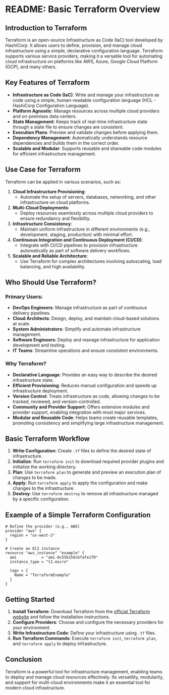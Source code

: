 # README: Basic Terraform Overview

## Introduction to Terraform

Terraform is an open-source Infrastructure as Code (IaC) tool developed by HashiCorp. It allows users to define, provision, and manage cloud infrastructure using a simple, declarative configuration language. Terraform supports various service providers, making it a versatile tool for automating cloud infrastructure on platforms like AWS, Azure, Google Cloud Platform (GCP), and many others.

## Key Features of Terraform

- **Infrastructure as Code (IaC)**: Write and manage your infrastructure as code using a simple, human-readable configuration language (HCL - HashiCorp Configuration Language).
- **Platform Agnostic**: Manage resources across multiple cloud providers and on-premises data centers.
- **State Management**: Keeps track of real-time infrastructure state through a state file to ensure changes are consistent.
- **Execution Plans**: Preview and validate changes before applying them.
- **Dependency Management**: Automatically understands resource dependencies and builds them in the correct order.
- **Scalable and Modular**: Supports reusable and shareable code modules for efficient infrastructure management.

## Use Case for Terraform

Terraform can be applied in various scenarios, such as:

1. **Cloud Infrastructure Provisioning**:
   - Automate the setup of servers, databases, networking, and other infrastructure on cloud platforms.
2. **Multi-Cloud Deployments**:
   - Deploy resources seamlessly across multiple cloud providers to ensure redundancy and flexibility.
3. **Infrastructure Consistency**:
   - Maintain uniform infrastructure in different environments (e.g., development, staging, production) with minimal effort.
4. **Continuous Integration and Continuous Deployment (CI/CD)**:
   - Integrate with CI/CD pipelines to provision infrastructure automatically as part of software delivery workflows.
5. **Scalable and Reliable Architecture**:
   - Use Terraform for complex architectures involving autoscaling, load balancing, and high availability.

## Who Should Use Terraform?

### Primary Users:
- **DevOps Engineers**: Manage infrastructure as part of continuous delivery pipelines.
- **Cloud Architects**: Design, deploy, and maintain cloud-based solutions at scale.
- **System Administrators**: Simplify and automate infrastructure management.
- **Software Engineers**: Deploy and manage infrastructure for application development and testing.
- **IT Teams**: Streamline operations and ensure consistent environments.

### Why Terraform?

- **Declarative Language**: Provides an easy way to describe the desired infrastructure state.
- **Efficient Provisioning**: Reduces manual configuration and speeds up infrastructure deployment.
- **Version Control**: Treats infrastructure as code, allowing changes to be tracked, reviewed, and version-controlled.
- **Community and Provider Support**: Offers extensive modules and provider support, enabling integration with most major services.
- **Modular and Reusable Code**: Helps teams create reusable templates, promoting consistency and simplifying large infrastructure management.

## Basic Terraform Workflow

1. **Write Configuration**: Create `.tf` files to define the desired state of infrastructure.
2. **Initialize**: Run `terraform init` to download required provider plugins and initialize the working directory.
3. **Plan**: Use `terraform plan` to generate and preview an execution plan of changes to be made.
4. **Apply**: Run `terraform apply` to apply the configuration and make changes to the infrastructure.
5. **Destroy**: Use `terraform destroy` to remove all infrastructure managed by a specific configuration.

## Example of a Simple Terraform Configuration

```hcl
# Define the provider (e.g., AWS)
provider "aws" {
  region = "us-west-2"
}

# Create an EC2 instance
resource "aws_instance" "example" {
  ami           = "ami-0c55b159cbfafe1f0"
  instance_type = "t2.micro"

  tags = {
    Name = "TerraformExample"
  }
}
```

## Getting Started

1. **Install Terraform**: Download Terraform from the [official Terraform website](https://www.terraform.io/downloads) and follow the installation instructions.
2. **Configure Providers**: Choose and configure the necessary providers for your environment.
3. **Write Infrastructure Code**: Define your infrastructure using `.tf` files.
4. **Run Terraform Commands**: Execute `terraform init`, `terraform plan`, and `terraform apply` to deploy infrastructure.

## Conclusion

Terraform is a powerful tool for infrastructure management, enabling teams to deploy and manage cloud resources effectively. Its versatility, modularity, and support for multi-cloud environments make it an essential tool for modern cloud infrastructure.
